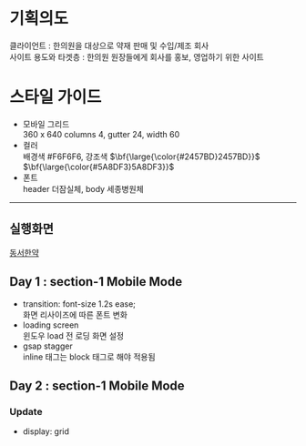 # 기획의도
클라이언트 : 한의원을 대상으로 약재 판매 및 수입/제조 회사  
사이트 용도와 타겟층 : 한의원 원장들에게 회사를 홍보, 영업하기 위한 사이트
# 스타일 가이드
- 모바일 그리드  
360 x 640 columns 4, gutter 24, width 60  
- 컬러  
배경색 #F6F6F6, 강조색 $\bf{\large{\color{#2457BD}2457BD}}$ $\bf{\large{\color{#5A8DF3}5A8DF3}}$
- 폰트  
header 더잠실체, body 세종병원체
---
## 실행화면
[동서한약](https://koinoniays2.github.io/DongSeo/)
## Day 1 : section-1 Mobile Mode
- transition: font-size 1.2s ease;  
화면 리사이즈에 따른 폰트 변화
- loading screen  
윈도우 load 전 로딩 화면 설정
- gsap stagger  
inline 태그는 block 태그로 해야 적용됨
## Day 2 : section-1 Mobile Mode
### Update
- display: grid
